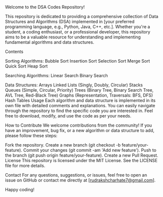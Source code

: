 Welcome to the DSA Codes Repository!

This repository is dedicated to providing a comprehensive collection of Data Structures and Algorithms (DSA) implemented in [your preferred programming language, e.g., Python, Java, C++, etc.]. Whether you're a student, a coding enthusiast, or a professional developer, this repository aims to be a valuable resource for understanding and implementing fundamental algorithms and data structures.

Contents

Sorting Algorithms:
Bubble Sort
Insertion Sort
Selection Sort
Merge Sort
Quick Sort
Heap Sort

Searching Algorithms:
Linear Search
Binary Search

Data Structures:
Arrays
Linked Lists (Singly, Doubly, Circular)
Stacks
Queues (Simple, Circular, Priority)
Trees (Binary Tree, Binary Search Tree, AVL Tree, Red-Black Tree)
Graphs (Representation, Traversals: BFS, DFS)
Hash Tables
Usage
Each algorithm and data structure is implemented in its own file with detailed comments and explanations. You can easily navigate through the repository to find the specific code you are interested in. Feel free to download, modify, and use the code as per your needs.

How to Contribute
We welcome contributions from the community! If you have an improvement, bug fix, or a new algorithm or data structure to add, please follow these steps:

Fork the repository.
Create a new branch (git checkout -b feature/your-feature).
Commit your changes (git commit -am 'Add new feature').
Push to the branch (git push origin feature/your-feature).
Create a new Pull Request.
License
This repository is licensed under the MIT License. See the LICENSE file for more details.

Contact
For any questions, suggestions, or issues, feel free to open an issue on GitHub or contact me directly at [rudrakshcharhate7@gmail.com].

Happy coding!
